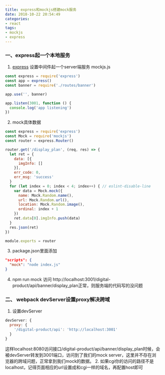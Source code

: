 ```yaml
---
title: express和mockjs搭建mock服务
date: 2018-10-22 20:54:49
categories: 
- react
tags:
- mockjs
- express
---
```


### 一、express起一个本地服务
1. [express](http://www.expressjs.com.cn/guide/using-middleware.html) 设置中间件起一个server端服务 mockjs.js
```js
const express = require('express')
const app = express()
const banner = require('./routes/banner')

app.use('', banner)

app.listen(3001, function () {
  console.log('app listening')
})
```
2. mock具体数据
```js
const express = require('express')
const Mock = require('mockjs')
const router = express.Router()

router.get('/display_plan', (req, res) => {
  let ret = {
    data: [{
      imgInfo: []
    }],
    err_code: 0,
    err_msg: 'success'
  }
  for (let index = 0; index < 4; index++) { // eslint-disable-line
    var data = Mock.mock({
      name: Mock.Random.name(),
      url: Mock.Random.url(),
      location: Mock.Random.image(),
      ordinal: index + 1
    })
    ret.data[0].imgInfo.push(data)
  }
  res.json(ret)
})

module.exports = router
```
3. package.json里面添加
```json
"scripts": {
  "mock": "node index.js"
}
```
4. npm run mock 访问 http://localhost:3001/digital-product/api/banner/display_plan正常，则服务端的代码写的没问题

### 二、 webpack devServer设置proxy解决跨域
1. 设置devServer
```js
devServer: {
  proxy: {
    '/digital-product/api': 'http://localhost:3001'
  }
}
```
这样localhost:8080访问接口/digital-product/api/banner/display_plan时候，会被devServer转发到3001端口，访问到了我们的mock server，这里并不存在浏览器的跨域问题，正常拿到我们mock的数据。
2. 如果cgi你的访问的路径不是localhost，记得页面相应的url设置成和cgi一样的域名，再配置host即可
